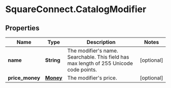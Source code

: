 # SquareConnect.CatalogModifier

## Properties
Name | Type | Description | Notes
------------ | ------------- | ------------- | -------------
**name** | **String** | The modifier&#39;s name. Searchable. This field has max length of 255 Unicode code points. | [optional] 
**price_money** | [**Money**](Money.md) | The modifier&#39;s price. | [optional] 


